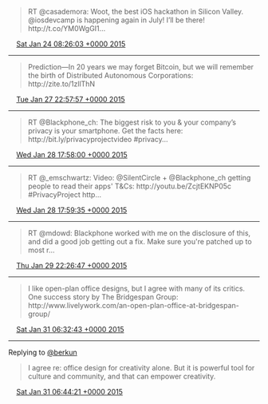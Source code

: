 > RT @casademora: Woot, the best iOS hackathon in Silicon Valley\. @iosdevcamp is happening again in July\! I’ll be there\! http://t\.co/YM0WgGI1…

<img src="../../media/tweet.ico" width="12" /> [Sat Jan 24 08:26:03 +0000 2015](https://twitter.com/ChristopherA/status/558903542723776512)

----

> Prediction—In 20 years we may forget Bitcoin, but we will remember the birth of Distributed Autonomous Corporations: http://zite\.to/1zllThN

<img src="../../media/tweet.ico" width="12" /> [Tue Jan 27 22:57:57 +0000 2015](https://twitter.com/ChristopherA/status/560210130008932352)

----

> RT @Blackphone\_ch: The biggest risk to you &amp; your company’s privacy is your smartphone\. Get the facts here: http://bit\.ly/privacyprojectvideo \#privacy…

<img src="../../media/tweet.ico" width="12" /> [Wed Jan 28 17:58:00 +0000 2015](https://twitter.com/ChristopherA/status/560497030011686913)

----

> RT @\_emschwartz: Video: @SilentCircle \+ @Blackphone\_ch getting people to read their apps' T&amp;Cs: http://youtu\.be/ZcjtEKNP05c \#PrivacyProject http…

<img src="../../media/tweet.ico" width="12" /> [Wed Jan 28 17:59:35 +0000 2015](https://twitter.com/ChristopherA/status/560497428600586240)

----

> RT @mdowd: Blackphone worked with me on the disclosure of this, and did a good job getting out a fix\. Make sure you're patched up to most r…

<img src="../../media/tweet.ico" width="12" /> [Thu Jan 29 22:26:47 +0000 2015](https://twitter.com/ChristopherA/status/560927062391652352)

----

> I like open\-plan office designs, but I agree with many of its critics\. One success story by The Bridgespan Group: http://www\.livelywork\.com/an\-open\-plan\-office\-at\-bridgespan\-group/

<img src="../../media/tweet.ico" width="12" /> [Sat Jan 31 06:32:43 +0000 2015](https://twitter.com/ChristopherA/status/561411738361270272)

----

Replying to [@berkun](https://twitter.com/berkun/status/561413429618282496)

> I agree re: office design for creativity alone\. But it is powerful tool for culture and community, and that can empower creativity\.

<img src="../../media/tweet.ico" width="12" /> [Sat Jan 31 06:44:21 +0000 2015](https://twitter.com/ChristopherA/status/561414665322778626)